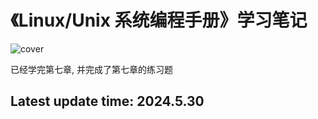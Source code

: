 # 《Linux/Unix 系统编程手册》学习笔记

![cover](https://cdn.ptpress.cn/pubcloud/bookImg/null/20240517789E71E2.jpg)

已经学完第七章, 并完成了第七章的练习题

## Latest update time: 2024.5.30
